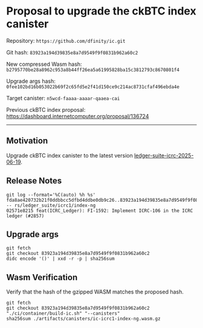 # Proposal to upgrade the ckBTC index canister

Repository: `https://github.com/dfinity/ic.git`

Git hash: `83923a194d39835e8a7d9549f9f0831b962a60c2`

New compressed Wasm hash: `b2795770be28a8962c953a8b44ff26ea5a61995828ba15c3812793c8670801f4`

Upgrade args hash: `0fee102bd16b053022b69f2c65fd5e2f41d150ce9c214ac8731cfaf496ebda4e`

Target canister: `n5wcd-faaaa-aaaar-qaaea-cai`

Previous ckBTC index proposal: https://dashboard.internetcomputer.org/proposal/136724

---

## Motivation

Upgrade ckBTC index canister to the latest
version [ledger-suite-icrc-2025-06-19](https://github.com/dfinity/ic/releases/tag/ledger-suite-icrc-2025-06-19).

## Release Notes

```
git log --format='%C(auto) %h %s' fda8ae420732b21f0ddbbcc5dfbd4ddbe0db9c26..83923a194d39835e8a7d9549f9f0831b962a60c2 -- rs/ledger_suite/icrc1/index-ng
02571e8215 feat(ICRC_Ledger): FI-1592: Implement ICRC-106 in the ICRC ledger (#2857)
 ```

## Upgrade args

```
git fetch
git checkout 83923a194d39835e8a7d9549f9f0831b962a60c2
didc encode '()' | xxd -r -p | sha256sum
```

## Wasm Verification

Verify that the hash of the gzipped WASM matches the proposed hash.

```
git fetch
git checkout 83923a194d39835e8a7d9549f9f0831b962a60c2
"./ci/container/build-ic.sh" "--canisters"
sha256sum ./artifacts/canisters/ic-icrc1-index-ng.wasm.gz
```